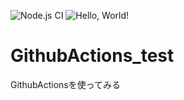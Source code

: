 ![Node.js CI](https://github.com/Megafriday/GithubActions_test/workflows/Node.js%20CI/badge.svg) 
![Hello, World!](https://github.com/Megafriday/GithubActions_test/workflows/Hello,%20World!/badge.svg)

# GithubActions_test
GithubActionsを使ってみる
